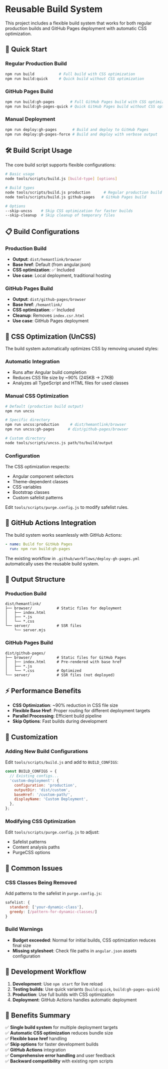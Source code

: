 # Reusable Build System

This project includes a flexible build system that works for both regular production builds and GitHub Pages deployment with automatic CSS optimization.

## 🚀 Quick Start

### Regular Production Build

```bash
npm run build           # Full build with CSS optimization
npm run build:quick     # Quick build without CSS optimization
```

### GitHub Pages Build

```bash
npm run build:gh-pages       # Full GitHub Pages build with CSS optimization
npm run build:gh-pages-quick # Quick GitHub Pages build without CSS optimization
```

### Manual Deployment

```bash
npm run deploy:gh-pages       # Build and deploy to GitHub Pages
npm run deploy:gh-pages-force # Build and deploy with verbose output
```

## 🛠️ Build Script Usage

The core build script supports flexible configurations:

```bash
# Basic usage
node tools/scripts/build.js [build-type] [options]

# Build types
node tools/scripts/build.js production      # Regular production build
node tools/scripts/build.js github-pages   # GitHub Pages build

# Options
--skip-uncss    # Skip CSS optimization for faster builds
--skip-cleanup  # Skip cleanup of temporary files
```

## 📋 Build Configurations

### Production Build

- **Output**: `dist/hemantlink/browser`
- **Base href**: Default (from angular.json)
- **CSS optimization**: ✅ Included
- **Use case**: Local deployment, traditional hosting

### GitHub Pages Build

- **Output**: `dist/github-pages/browser`
- **Base href**: `/hemantlink/`
- **CSS optimization**: ✅ Included
- **Cleanup**: Removes `index.csr.html`
- **Use case**: GitHub Pages deployment

## 🎨 CSS Optimization (UnCSS)

The build system automatically optimizes CSS by removing unused styles:

### Automatic Integration

- Runs after Angular build completion
- Reduces CSS file size by ~90% (245KB → 27KB)
- Analyzes all TypeScript and HTML files for used classes

### Manual CSS Optimization

```bash
# Default (production build output)
npm run uncss

# Specific directory
npm run uncss:production     # dist/hemantlink/browser
npm run uncss:gh-pages      # dist/github-pages/browser

# Custom directory
node tools/scripts/uncss.js path/to/build/output
```

### Configuration

The CSS optimization respects:

- Angular component selectors
- Theme-dependent classes
- CSS variables
- Bootstrap classes
- Custom safelist patterns

Edit `tools/scripts/purge.config.js` to modify safelist rules.

## 🔄 GitHub Actions Integration

The build system works seamlessly with GitHub Actions:

```yaml
- name: Build for GitHub Pages
  run: npm run build:gh-pages
```

The existing workflow in `.github/workflows/deploy-gh-pages.yml` automatically uses the reusable build system.

## 📁 Output Structure

### Production Build

```
dist/hemantlink/
├── browser/           # Static files for deployment
│   ├── index.html
│   ├── *.js
│   └── *.css
└── server/            # SSR files
    └── server.mjs
```

### GitHub Pages Build

```
dist/github-pages/
├── browser/           # Static files for GitHub Pages
│   ├── index.html     # Pre-rendered with base href
│   ├── *.js
│   └── *.css          # Optimized
└── server/            # SSR files (not deployed)
```

## ⚡ Performance Benefits

- **CSS Optimization**: ~90% reduction in CSS file size
- **Flexible Base Href**: Proper routing for different deployment targets
- **Parallel Processing**: Efficient build pipeline
- **Skip Options**: Fast builds during development

## 🔧 Customization

### Adding New Build Configurations

Edit `tools/scripts/build.js` and add to `BUILD_CONFIGS`:

```javascript
const BUILD_CONFIGS = {
  // Existing configs...
  'custom-deployment': {
    configuration: 'production',
    outputDir: 'dist/custom',
    baseHref: '/custom-path/',
    displayName: 'Custom Deployment',
  },
};
```

### Modifying CSS Optimization

Edit `tools/scripts/purge.config.js` to adjust:

- Safelist patterns
- Content analysis paths
- PurgeCSS options

## 🚨 Common Issues

### CSS Classes Being Removed

Add patterns to the safelist in `purge.config.js`:

```javascript
safelist: {
  standard: ['your-dynamic-class'],
  greedy: [/pattern-for-dynamic-classes/]
}
```

### Build Warnings

- **Budget exceeded**: Normal for initial builds, CSS optimization reduces final size
- **Missing stylesheet**: Check file paths in `angular.json` assets configuration

## 📝 Development Workflow

1. **Development**: Use `npm start` for live reload
2. **Testing builds**: Use quick variants (`build:quick`, `build:gh-pages-quick`)
3. **Production**: Use full builds with CSS optimization
4. **Deployment**: GitHub Actions handles automatic deployment

## 🎯 Benefits Summary

✅ **Single build system** for multiple deployment targets  
✅ **Automatic CSS optimization** reduces bundle size  
✅ **Flexible base href** handling  
✅ **Skip options** for faster development builds  
✅ **GitHub Actions** integration  
✅ **Comprehensive error handling** and user feedback  
✅ **Backward compatibility** with existing npm scripts
